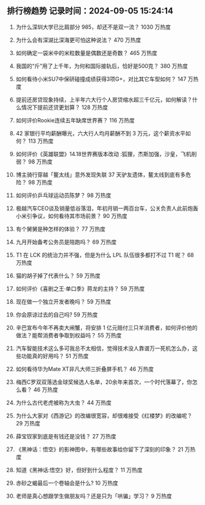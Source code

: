 
## 排行榜趋势 记录时间：2024-09-05 15:24:14
  
  1. 为什么深圳大学已比肩部分 985，却还不是双一流？ 1030 万热度
    
  2. 为什么会有深湖比深海更可怕这种说法？ 470 万热度
    
  3. 如何确定一袋米中的米粒数量是偶数还是奇数？ 465 万热度
    
  4. 我国的“斤”用了上千年，为何和国际接轨后，恰好是500克？ 380 万热度
    
  5. 如何看待小米SU7中保研碰撞成绩获得3项G+，对比其它车型如何？ 147 万热度
    
  6. 提前还房贷现象持续，上半年六大行个人房贷缩水超三千亿元，如何解读？什么情况下提前还贷更划算？ 128 万热度
    
  7. 如何评价Rookie连续五年缺席世界赛？ 116 万热度
    
  8. 42 家银行平均薪酬曝光，六大行人均月薪酬不到 3 万元，这个薪资水平如何？ 113 万热度
    
  9. 如何评价《英雄联盟》14.18世界赛版本改动 :狐狸，杰斯加强，沙皇，飞机削弱？ 98 万热度
    
  10. 博主骑行穿越「鳌太线」意外发现失联 37 天驴友遗体，鳌太线到底有多危险？ 98 万热度
    
  11. 如何评价乒乓球运动员陈梦？ 98 万热度
    
  12. 极越汽车CEO谈及销量低谷落泪，年初月销一两百台车，公关负责人此前炮轰小米引争议，如何看待其市场前景？ 90 万热度
    
  13. 有个舅舅是种怎样的体验？ 77 万热度
    
  14. 九月开始备考公务员是陪跑吗？ 69 万热度
    
  15. T1 在 LCK 的统治力并不强，但是为什么 LPL 队伍很多都打不过 T1 呢？ 68 万热度
    
  16. 猫的胡子掉了代表什么？ 59 万热度
    
  17. 如何评价《喜剧之王·单口季》蒋龙的主持？ 59 万热度
    
  18. 现在做一个独立开发者晚吗？ 59 万热度
    
  19. 你会原谅过去的自己吗? 59 万热度
    
  20. 辛巴宣布今年不再卖大闸蟹，将安排 1 亿元赔付三只羊消费者，如何评价他的做法？能帮消费者争取到权益吗？ 55 万热度
    
  21. 汽车智能技术这么多可我总不太相信，觉得技术没人靠谱万一死机怎么办，这些功能真的好用吗？ 51 万热度
    
  22. 如何看待华为Mate XT非凡大师三折叠屏手机？ 46 万热度
    
  23. 梅西C罗双双落选金球奖候选人名单，20余年来首次，一个时代落幕了，你怎么看？ 46 万热度
    
  24. 为什么古代老虎被称为大虫？ 44 万热度
    
  25. 为什么大家对《西游记》的改编很宽容，却很难接受《红楼梦》的改编呢？ 29 万热度
    
  26. 薛宝钗家到底是有钱还是没钱？ 27 万热度
    
  27. 《黑神话：悟空》的影神图中，有哪些故事给你留下了深刻的印象？ 21 万热度
    
  28. 知道《黑神话:悟空》好，但好到什么程度？ 11 万热度
    
  29. 赤砂之蝎最后一个卷轴会是什么? 10 万热度
    
  30. 老师是真心想跟学生做朋友吗？还是只为「哄骗」学习？ 9 万热度
    